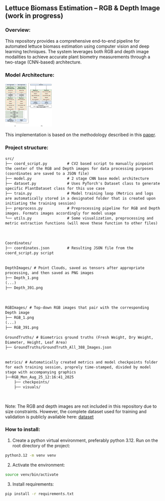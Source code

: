 ## <b> Lettuce Biomass Estimation – RGB & Depth Image (work in progress)</b>

### <b> Overview:</b>
This repository provides a comprehensive end-to-end pipeline for automated lettuce biomass estimation using computer vision and deep learning techniques. The system leverages both RGB and depth image modalities to achieve accurate plant biometry measurements through a two-stage (CNN-based) architecture.


### <b> Model Architecture: </b>
<img src="notebooks_tests/images/model_arch.png" alt="Architecture Diagram" width="30%">

This implementation is based on the methodology described in this [paper](https://www.mdpi.com/1424-8220/22/15/5499).

### <b> Project structure: </b>
```
src/
├── coord_script.py         # CV2 based script to manually pinpoint the center of the RGB and Depth images for data processing purposes (coordinates are saved to a JSON file)
├── model.py                # 2 stage CNN base model architecture
├── dataset.py              # Uses PyTorch's Dataset class to generate specific PlantDataset class for this use case
├── train.py                # Model training loop (Metrics and logs are automatically stored in a designated folder that is created upon initiating the training session)
├── preprocess.py           # Preprocessing pipeline for RGB and Depth images. Formats images accordingly for model usage
└── utils.py                # Some visualization, preprocessing and metric extraction functions (will move these function to other files)



Coordinates/
├── coordinates.json        # Resulting JSON file from the coord_script.py script


DepthImages/ # Point Clouds, saved as tensors after appropriate processing, and then saved as PNG images 
├── Depth_1.png 
(...) 
├── Depth_391.png  



RGBImages/ # Top-down RGB images that pair with the corresponding Depth image
├── RGB_1.png 
(...) 
├── RGB_391.png

GroundTruths/ # Biometrics ground truths (Fresh Weight, Dry Weight, Diameter, Height, Leaf Area)
├── GroundTruths/GroundTruth_All_388_Images.json


metrics/ # Automatically created metrics and model checkpoints folder for each training session, proprely time-stamped, divided by model stage with accompanying graphics
├──RGB_Mon_Aug_25_12:16:41_2025
    ├── checkpoints/
    ├── visuals/



```
Note: The RGB and depth images are not included in this repository due to size constraints. However, the complete dataset used for training and validation is publicly available here: [dataset](link)

### How to install:

1) Create a python virtual environment, preferably python 3.12. Run on the root directory of the project:
```bash
python3.12 -m venv venv
```

2) Activate the environment:
```bash
source venv/bin/activate
```

3) Install requirements:
```bash
pip install -r requirements.txt
```
